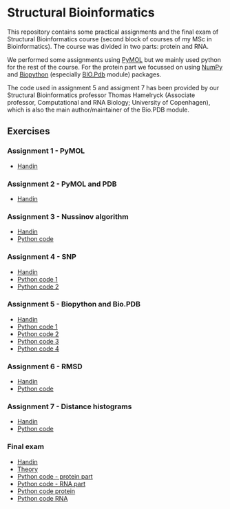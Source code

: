 # Structural Bioinformatics

This repository contains some practical assignments and the final exam of Structural Bioinformatics course (second block of courses of my MSc in Bioinformatics). The course was divided in two parts: protein and RNA.

We performed some assignments using [PyMOL](https://pymol.org/2/) but we mainly used python for the rest of the course. For the protein part we focussed on using [NumPy](https://docs.scipy.org/doc/numpy/reference/) and [Biopython](https://biopython.org/) (especially [BIO.Pdb](https://biopython.org/wiki/The_Biopython_Structural_Bioinformatics_FAQ) module) packages.

The code used in assignment 5 and assigment 7 has been provided by our Structural Bioinformatics professor Thomas Hamelryck (Associate professor, Computational and RNA Biology; University of Copenhagen), which is also the main author/maintainer of the Bio.PDB module.

## Exercises

### Assignment 1 - PyMOL
* [Handin](https://github.com/St3451/Structural_Bioinformatics/tree/master/1_PyMOL)

### Assignment 2 - PyMOL and PDB
* [Handin](https://github.com/St3451/Structural_Bioinformatics/tree/master/2_PyMOL_PDB)

### Assignment 3 - Nussinov algorithm
* [Handin](https://github.com/St3451/Structural_Bioinformatics/tree/master/3_Nussinov_algorithm)
* [Python code](https://github.com/St3451/Structural_Bioinformatics/blob/master/3_Nussinov_algorithm/nussinov_algorithm.py)

### Assignment 4 - SNP
* [Handin](https://github.com/St3451/Structural_Bioinformatics/tree/master/4_SNP)
* [Python code 1](https://github.com/St3451/Structural_Bioinformatics/blob/master/4_SNP/ex1_bp_hamming_distance.py)
* [Python code 2](https://github.com/St3451/Structural_Bioinformatics/blob/master/4_SNP/ex2_3_extract_SNP_data.py)

### Assignment 5 - Biopython and Bio.PDB
* [Handin](https://github.com/St3451/Structural_Bioinformatics/tree/master/5_BioPDB)
* [Python code 1](https://github.com/St3451/Structural_Bioinformatics/blob/master/5_BioPDB/exercise1.py)
* [Python code 2](https://github.com/St3451/Structural_Bioinformatics/blob/master/5_BioPDB/exercise2.py)
* [Python code 3](https://github.com/St3451/Structural_Bioinformatics/blob/master/5_BioPDB/exercise3.py)
* [Python code 4](https://github.com/St3451/Structural_Bioinformatics/blob/master/5_BioPDB/exercise4.py)

### Assignment 6 - RMSD
* [Handin](https://github.com/St3451/Structural_Bioinformatics/tree/master/6_RMSD)
* [Python code](https://github.com/St3451/Structural_Bioinformatics/blob/master/6_RMSD/exercises_1and2.py)

### Assignment 7 - Distance histograms
* [Handin](https://github.com/St3451/Structural_Bioinformatics/tree/master/7_distance_histograms)
* [Python code](https://github.com/St3451/Structural_Bioinformatics/blob/master/7_distance_histograms/distance_histo_exercise.py)

### Final exam
* [Handin](https://github.com/St3451/Structural_Bioinformatics/tree/master/8_final_exam)
* [Theory](https://github.com/St3451/Structural_Bioinformatics/blob/master/8_final_exam/Protein_theory.pdf)
* [Python code - protein part](https://github.com/St3451/Structural_Bioinformatics/blob/master/8_final_exam/protein.py)
* [Python code - RNA part](https://github.com/St3451/Structural_Bioinformatics/blob/master/8_final_exam/rna.py)
* [Python code protein](https://github.com/St3451/Structural_Bioinformatics/blob/master/8_final_exam/protein.py)
* [Python code RNA](https://github.com/St3451/Structural_Bioinformatics/blob/master/8_final_exam/rna.py)
